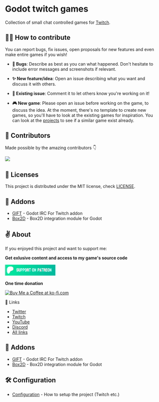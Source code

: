 # Godot twitch games

Collection of small chat controlled games for [Twitch](https://twitch.tv/mreliptik).

## 👨‍💻 How to contribute

You can report bugs, fix issues, open proposals for new features and even make entire games if you wish!

- **🐛 Bugs**: Describe as best as you can what happened. Don't hesitate to include error messages and screenshots if relevant.

- **✨ New feature/idea**: Open an issue describing what you want and discuss it with others.

- **📝 Existing issue**: Comment it to let others know you're working on it!

- **🎮 New game**: Please open an issue before working on the game, to discuss the idea.
At the moment, there's no template to create new games, so you'll have to look at the existing games for inspiration. 
You can look at the [projects](https://github.com/MrEliptik/godot_twitch_games/projects?query=is%3Aopen) to see if a similar game exist already.

## 🤼 Contributors

Made possible by the amazing contributors 👇

<a href="https://github.com/MrEliptik/godot_twitch_games/graphs/contributors">
  <img src="https://contrib.rocks/image?repo=MrEliptik/godot_twitch_games" />
</a>

## 📔 Licenses

This project is distributed under the MIT license, check [LICENSE](LICENSE).

## 🧰 Addons

- [GIFT](https://github.com/MennoMax/gift) - Godot IRC For Twitch addon
- [Box2D](https://github.com/lightspeedlucas/godot-box2d) - Box2D integration module for Godot

## ✌ About

If you enjoyed this project and want to support me:

**Get exlusive content and access to my game's source code**

<a href='https://patreon.com/MrEliptik' target='_blank'><img height='36' style='border:0px;height:36px;' src='media/patreon.png' border='0' alt='Patreon link' /></a>

**One time donation**

<a href='https://ko-fi.com/H2H23ODS7' target='_blank'><img height='36' style='border:0px;height:36px;' src='https://cdn.ko-fi.com/cdn/kofi1.png?v=3' border='0' alt='Buy Me a Coffee at ko-fi.com' /></a>

🔗 Links
- [Twitter](https://twitter.com/mreliptik)
- [Twitch](https://twitch.tv/mreliptik)
- [YouTube](https://www.youtube.com/c/MrEliptik)
- [Discord](https://discord.gg/83nFRPTP6t)
- [All links](https://bento.me/mreliptik)

## 🧰 Addons

- [GIFT](https://github.com/MennoMax/gift) - Godot IRC For Twitch addon
- [Box2D](https://github.com/lightspeedlucas/godot-box2d) - Box2D integration module for Godot

## 🛠️ Configuration

- [Configuration](configuration.md) - How to setup the project (Twitch etc.)
